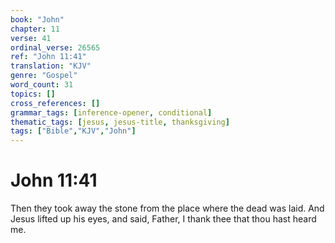 ```yaml
---
book: "John"
chapter: 11
verse: 41
ordinal_verse: 26565
ref: "John 11:41"
translation: "KJV"
genre: "Gospel"
word_count: 31
topics: []
cross_references: []
grammar_tags: [inference-opener, conditional]
thematic_tags: [jesus, jesus-title, thanksgiving]
tags: ["Bible","KJV","John"]
---
```


# John 11:41

Then they took away the stone from the place where the dead was laid. And Jesus lifted up his eyes, and said, Father, I thank thee that thou hast heard me.
